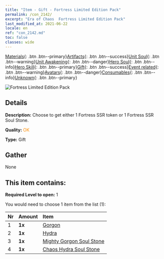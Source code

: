 ```yaml
---
title: "Item - Gift - Fortress Limited Edition Pack"
permalink: /con_2142/
excerpt: "Era of Chaos  Fortress Limited Edition Pack"
last_modified_at: 2021-06-22
locale: en
ref: "con_2142.md"
toc: false
classes: wide
---
```

 [Materials](/Items/){: .btn .btn--primary}[Artifacts](/Items/Artifacts/){: .btn .btn--success}[Unit Soul](/Items/UnitSoul/){: .btn .btn--warning}[Unit Awakening](/Items/UnitAwakening/){: .btn .btn--danger}[Hero Soul](/Items/HeroSoul/){: .btn .btn--info}[Hero Skill](/Items/HeroSkill/){: .btn .btn--primary}[Gift](/Items/Gift/){: .btn .btn--success}[Event related](/Items/Events/){: .btn .btn--warning}[Avatars](/Items/Avatars/){: .btn .btn--danger}[Consumables](/Items/Consumables/){: .btn .btn--info}[Unknown](/Items/Unknown/){: .btn .btn--primary}

 ![Fortress Limited Edition Pack](/images/t/i_994009.png)

## Details
 **Description:** Choose to get either 1 Fortress SSR token or 1 Fortress SSR Soul Stone.

 **Quality:** <span style="color: #FF8C00">OK</span>

 **Type:** Gift

## Gather

  None

## This item contains:

 **Required Level to open:** 1

 You would need to choose 1 item from the list (1):

  | Nr | Amount |     Item    |
  |:---|:-------|:------------|
  | 1 |  **1x** | [Gorgon](/Items/unt_257/) |  | 
  | 2 |  **1x** | [Hydra](/Items/unt_259/) |  | 
  | 3 |  **1x** | [Mighty Gorgon Soul Stone](/Items/unt_339/) |  | 
  | 4 |  **1x** | [Chaos Hydra Soul Stone](/Items/unt_341/) |  | 
